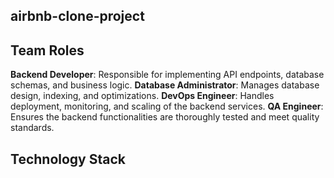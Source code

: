 ## airbnb-clone-project

## Team Roles

**Backend Developer**: Responsible for implementing API endpoints, database schemas, and business logic.
**Database Administrator**: Manages database design, indexing, and optimizations.
**DevOps Engineer**: Handles deployment, monitoring, and scaling of the backend services.
**QA Engineer**: Ensures the backend functionalities are thoroughly tested and meet quality standards.

## Technology Stack
